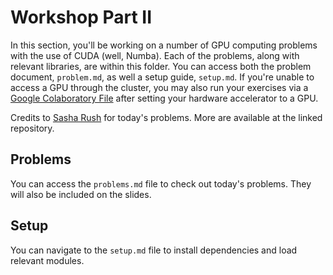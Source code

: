 # Workshop Part II 
In this section, you'll be working on a number of GPU computing problems with the use of CUDA (well, Numba). Each of the problems, along with relevant libraries, are within this folder. You can access both the problem document, ``problem.md``, as well a setup guide, ``setup.md``. If you're unable to access a GPU through the cluster, you may also run your exercises via a [Google Colaboratory File](https://drive.google.com/file/d/1drkxhpHHlo64-A72GklSiic5vv7op9k_/view?usp=sharing) after setting your hardware accelerator to a GPU.

Credits to [Sasha Rush](https://github.com/srush/GPU-Puzzles/tree/main) for today's problems. More are available at the linked repository. 

## Problems
You can access the ``problems.md`` file to check out today's problems. They will also be included on the slides. 
## Setup
You can navigate to the ``setup.md`` file to install dependencies and load relevant modules.

